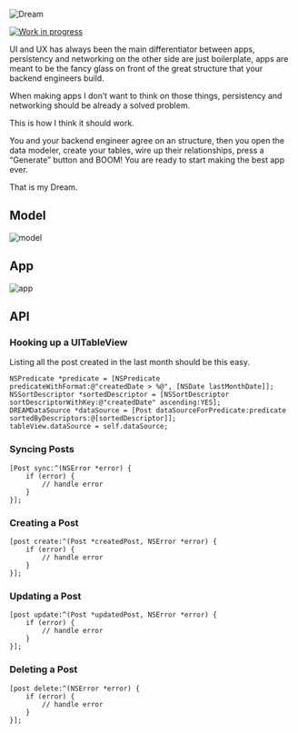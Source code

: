 ![Dream](https://github.com/NSElvis/Dream/blob/master/Images/cover-v1.png)

[![Work in progress](https://img.shields.io/badge/status-work%20in%20progress-blue.svg)](https://github.com/NSElvis/Dream)

UI and UX has always been the main differentiator between apps, persistency and networking on the other side are just boilerplate, apps are meant to be the fancy glass on front of the great structure that your backend engineers build.

When making apps I don’t want to think on those things, persistency and networking should be already a solved problem.

This is how I think it should work.

You and your backend engineer agree on an structure, then you open the data modeler, create your tables, wire up their relationships, press a “Generate” button and BOOM! You are ready to start making the best app ever.

That is my Dream.

## Model

![model](https://github.com/NSElvis/Dream/blob/master/Images/model-v7.png)

## App

![app](https://github.com/NSElvis/Dream/blob/master/Images/app-v3.png)

## API

### Hooking up a UITableView

Listing all the post created in the last month should be this easy.

```objc
NSPredicate *predicate = [NSPredicate predicateWithFormat:@"createdDate > %@", [NSDate lastMonthDate]];
NSSortDescriptor *sortedDescriptor = [NSSortDescriptor sortDescriptorWithKey:@"createdDate" ascending:YES];
DREAMDataSource *dataSource = [Post dataSourceForPredicate:predicate sortedByDescriptors:@[sortedDescriptor]];
tableView.dataSource = self.dataSource;
```

### Syncing Posts

```objc
[Post sync:^(NSError *error) {
    if (error) {
        // handle error
    }
}];
```

### Creating a Post

```objc
[post create:^(Post *createdPost, NSError *error) {
    if (error) {
        // handle error
    }
}];
```

### Updating a Post

```objc
[post update:^(Post *updatedPost, NSError *error) {
    if (error) {
        // handle error
    }
}];
```

### Deleting a Post

```objc
[post delete:^(NSError *error) {
    if (error) {
        // handle error
    }
}];
```
